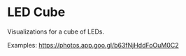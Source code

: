 # LED Cube
Visualizations for a cube of LEDs.

Examples: https://photos.app.goo.gl/b63fNjHddFoOuM0C2


